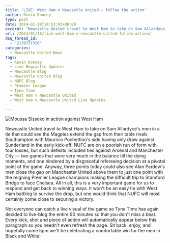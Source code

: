 ```yaml
---
title: 'LIVE: West Ham v Newcastle United – follow the action'
author: Kevin Doocey
type: post
date: 2014-01-18T14:53:03+00:00
excerpt: "Newcastle United travel to West Ham to take on Sam Allardyce's men in a tie that could see the Magpies extend the gap from their table rivals Southampton with Mauricio Pochettino's side having only.."
url: /2014/01/18/live-west-ham-v-newcastle-united-follow-action/
dsq_thread_id:
  - "2139737326"
categories:
  - Newcastle United News
tags:
  - Kevin Doocey
  - Live Newcastle Updates
  - Newcastle Blog
  - Newcastle United Blog
  - NUFC Blog
  - Premier League
  - Tyne Time
  - West Ham v Newcastle United
  - West Ham v Newcastle United Live Updates

---
```

![Moussa Sissoko in action against West Ham](https://www.tynetime.com/wp-content/uploads/2014/01/Moussa-Sissoko-Newcastle-United-West-Ham.jpg "Sissoko - The big French midfielder is due a Premier League goal soon")

Newcastle United travel to West Ham to take on Sam Allardyce's men in a tie that could see the Magpies extend the gap from their table rivals Southampton with Mauricio Pochettino's side having only draw against Sunderland in the early kick-off. NUFC are on a poorish run of form with four losses, but such defeats included ties against Arsenal and Manchester City — two games that were very much in the balance till the dying moments, and one hindered by a disgraceful refereeing decision at a pivotal point of the game. Anyway, three points today could also see Alan Pardew's men close the gap on Manchester United above them to just one point with the reigning Premier League champions making the difficult  trip to Stamford Bridge to face Chelsea. All in all, this is a very important game for us to respond and get back to winning ways. It won't be an easy tie with West Ham battling to survive the drop, but one would think that NUFC will most certainly come close to securing a victory.

Not everyone can catch a live visual of the game so Tyne Time has again decided to live-blog the entire 90 minutes so that you don't miss a beat. Every kick, shot and piece of action will automatically appear below this paragraph so you needn't even refresh the page. Sit back, enjoy, and hopefully come 5pm we'll be celebrating a comfortable win for the men in Black and White!
